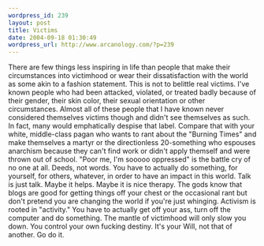 ```yaml
--- 
wordpress_id: 239
layout: post
title: Victims
date: 2004-09-18 01:30:49
wordpress_url: http://www.arcanology.com/?p=239
---
```

There are few things less inspiring in life than people that make their circumstances into victimhood or wear their dissatisfaction with the world as some akin to a fashion statement. This is not to belittle real victims. I've known people who had been attacked, violated, or treated badly because of their gender, their skin color, their sexual orientation or other circumstances. Almost all of these people that I have known never considered themselves victims though and didn't see themselves as such. In fact, many would emphatically despise that label. Compare that with your white, middle-class pagan who wants to rant about the "Burning Times" and make themselves a martyr or the directionless 20-something who espouses anarchism because they can't find work or didn't apply themself and were thrown out of school. "Poor me, I'm sooooo oppressed" is the battle cry of no one at all. Deeds, not words. You have to actually do something, for yourself, for others, whatever, in order to have an impact in this world. Talk is just talk. Maybe it helps. Maybe it is nice therapy. The gods know that blogs are good for getting things off your chest or the occasional rant but don't pretend you are changing the world if you're just whinging. Activism is rooted in "activity." You have to actually get off your ass, turn off the computer and do something. The mantle of victimhood will only slow you down. You control your own fucking destiny. It's your Will, not that of another. Go do it.
